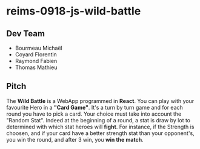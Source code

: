 # reims-0918-js-wild-battle

## Dev Team

* Bourmeau Michaël
* Coyard Florentin
* Raymond Fabien
* Thomas Mathieu

## Pitch

The **Wild Battle** is a WebApp programmed in **React**. You can play with your favourite Hero in a **"Card Game"**. It's a turn by turn game and for each round you have to pick a card. Your choice must take into account the "Random Stat". Indeed at the beginning of a round, a stat is draw by lot to determined with which stat heroes will **fight**. For instance, if the Strength is choosen, and if your card have a better strength stat than your opponent's, you win the round, and after 3 win, you **win the match**.